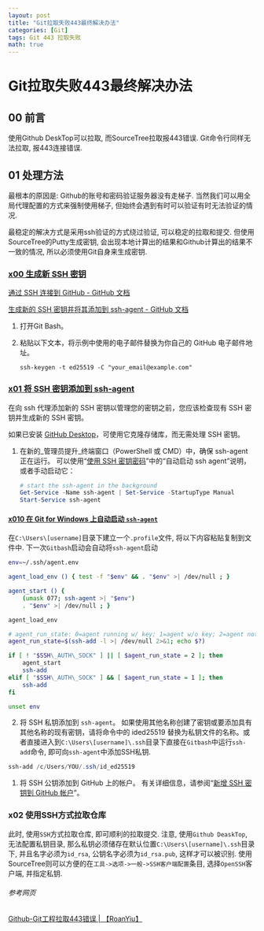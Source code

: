 ```yaml
---
layout: post
title: "Git拉取失败443最终解决办法"
categories: [Git]
tags: Git 443 拉取失败
math: true
---
```


# Git拉取失败443最终解决办法

## 00 前言

使用Github DeskTop可以拉取, 而SourceTree拉取报443错误. Git命令行同样无法拉取, 报443连接错误.

## 01 处理方法

最根本的原因是: Github的账号和密码验证服务器没有走梯子. 当然我们可以用全局代理配置的方式来强制使用梯子, 但始终会遇到有时可以验证有时无法验证的情况.

最稳定的解决方式是采用ssh验证的方式绕过验证, 可以稳定的拉取和提交. 但使用SourceTree的Putty生成密钥, 会出现本地计算出的结果和Github计算出的结果不一致的情况, 所以必须使用Git自身来生成密钥.

### [x00 生成新 SSH 密钥](https://docs.github.com/zh/authentication/connecting-to-github-with-ssh/generating-a-new-ssh-key-and-adding-it-to-the-ssh-agent#generating-a-new-ssh-key)

[通过 SSH 连接到 GitHub - GitHub 文档](https://docs.github.com/zh/authentication/connecting-to-github-with-ssh)

[生成新的 SSH 密钥并将其添加到 ssh-agent - GitHub 文档](https://docs.github.com/zh/authentication/connecting-to-github-with-ssh/generating-a-new-ssh-key-and-adding-it-to-the-ssh-agent)

1. 打开Git Bash。

2. 粘贴以下文本，将示例中使用的电子邮件替换为你自己的 GitHub 电子邮件地址。

   ```shell
   ssh-keygen -t ed25519 -C "your_email@example.com"
   ```

### [x01 将 SSH 密钥添加到 ssh-agent](https://docs.github.com/zh/authentication/connecting-to-github-with-ssh/generating-a-new-ssh-key-and-adding-it-to-the-ssh-agent#adding-your-ssh-key-to-the-ssh-agent)

在向 ssh 代理添加新的 SSH 密钥以管理您的密钥之前，您应该检查现有 SSH 密钥并生成新的 SSH 密钥。

如果已安装 [GitHub Desktop](https://desktop.github.com/)，可使用它克隆存储库，而无需处理 SSH 密钥。

1. 在新的_管理员提升_终端窗口（PowerShell 或 CMD）中，确保 ssh-agent 正在运行。 可以使用“[使用 SSH 密钥密码](https://docs.github.com/zh/articles/working-with-ssh-key-passphrases)”中的“自动启动 ssh agent”说明，或者手动启动它：

   ```powershell
   # start the ssh-agent in the background
   Get-Service -Name ssh-agent | Set-Service -StartupType Manual
   Start-Service ssh-agent
   ```

#### [x010 在 Git for Windows 上自动启动 `ssh-agent`](https://docs.github.com/zh/authentication/connecting-to-github-with-ssh/working-with-ssh-key-passphrases#auto-launching-ssh-agent-on-git-for-windows)

在`C:\Users\[username]`目录下建立一个`.profile`文件, 将以下内容粘贴复制到文件中. 下一次`Gitbash`启动会自动将`ssh-agent`启动

```bash
env=~/.ssh/agent.env

agent_load_env () { test -f "$env" && . "$env" >| /dev/null ; }

agent_start () {
    (umask 077; ssh-agent >| "$env")
    . "$env" >| /dev/null ; }

agent_load_env

# agent_run_state: 0=agent running w/ key; 1=agent w/o key; 2=agent not running
agent_run_state=$(ssh-add -l >| /dev/null 2>&1; echo $?)

if [ ! "$SSH\_AUTH\_SOCK" ] || [ $agent_run_state = 2 ]; then
    agent_start
    ssh-add
elif [ "$SSH\_AUTH\_SOCK" ] && [ $agent_run_state = 1 ]; then
    ssh-add
fi

unset env
```

2. 将 SSH 私钥添加到 `ssh-agent`。 如果使用其他名称创建了密钥或要添加具有其他名称的现有密钥，请将命令中的 ided25519 替换为私钥文件的名称。或者直接进入到`C:\Users\[username]\.ssh`目录下直接在`Gitbash`中运行`ssh-add`命令, 即可向`ssh-agent`中添加SSH私钥.

```powershell
ssh-add /c/Users/YOU/.ssh/id_ed25519
```

1. 将 SSH 公钥添加到 GitHub 上的帐户。 有关详细信息，请参阅“[新增 SSH 密钥到 GitHub 帐户](https://docs.github.com/zh/authentication/connecting-to-github-with-ssh/adding-a-new-ssh-key-to-your-github-account)”。

### x02 使用SSH方式拉取仓库

此时, 使用`SSH`方式拉取仓库, 即可顺利的拉取提交. 注意, 使用`Github DeaskTop`, 无法配置私钥目录, 那么私钥必须储存在默认位置`C:\Users\[username]\.ssh`目录下, 并且名字必须为`id_rsa`, 公钥名字必须为`id_rsa.pub`, 这样才可以被识别. 使用SourceTree则可以方便的在`工具->选项->一般->SSH客户端配置`条目, 选择`OpenSSH`客户端, 并指定私钥.

###### 参考网页

[Github-Git工程拉取443错误 \| 【RoanYiu】](https://myblog.roanyiu.com/posts/Github-Git工程拉取443错误/)
